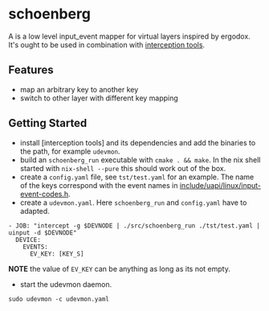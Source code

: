 # schoenberg

A is a low level input_event mapper for virtual layers 
inspired by ergodox. It's ought  to be used in 
combination with 
[interception tools](https://gitlab.com/interception/linux/tools/tree/master).

## Features

* map an arbitrary key to another key
* switch to other layer with different key mapping

## Getting Started 

* install [interception tools] and its dependencies and add the 
binaries to the path, for example `udevmon`.
* build an `schoenberg_run` executable with `cmake . && make`.
In the nix shell started with `nix-shell --pure` this should work out of the box.
* create a `config.yaml` file, see `tst/test.yaml` for an example. The name of the keys 
correspond with the event names in [include/uapi/linux/input-event-codes.h](https://github.com/torvalds/linux/blob/master/include/uapi/linux/input-event-codes.h).
* create a `udevmon.yaml`. Here `schoenberg_run` and `config.yaml` have to adapted.

```
- JOB: "intercept -g $DEVNODE | ./src/schoenberg_run ./tst/test.yaml | uinput -d $DEVNODE"
  DEVICE:
    EVENTS:
      EV_KEY: [KEY_S]
```
**NOTE** the value of `EV_KEY` can be anything as long as its not empty.
 
* start the udevmon daemon.

```
sudo udevmon -c udevmon.yaml 
```




